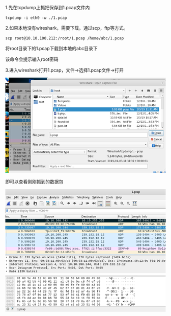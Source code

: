 1.先在tcpdump上抓把保存到1.pcap文件内

```
tcpdump -i eth0 -w ./1.pcap
```

2.如果本地没有wireshark，需要下载。通过scp，ftp等方式。

```
scp root@10.10.100.212:/root/1.pcap /home/abc/1.pcap
```

将root目录下的1.pcap下载到本地的abc目录下

该命令会提示输入root密码

3.进入wireshark打开1.pcap，文件->选择1.pcap文件->打开

![1546486949639](assets/1546486949639.png)

即可以查看刚刚抓到的数据包

![1546487074851](assets/1546487074851.png)